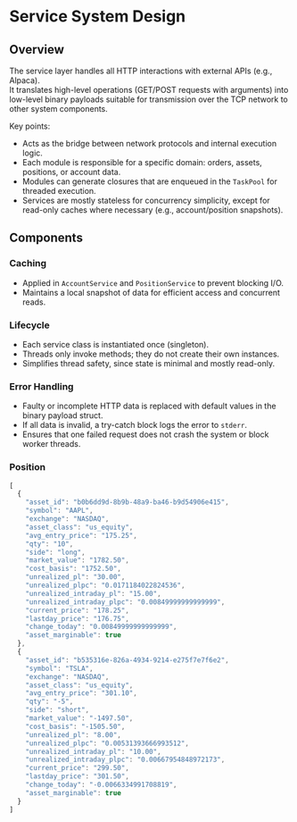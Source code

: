 # Service System Design

## Overview

The service layer handles all HTTP interactions with external APIs (e.g., Alpaca).  
It translates high-level operations (GET/POST requests with arguments) into low-level binary payloads suitable for transmission over the TCP network to other system components.

Key points:  
- Acts as the bridge between network protocols and internal execution logic.  
- Each module is responsible for a specific domain: orders, assets, positions, or account data.  
- Modules can generate closures that are enqueued in the `TaskPool` for threaded execution.  
- Services are mostly stateless for concurrency simplicity, except for read-only caches where necessary (e.g., account/position snapshots).

## Components

### Caching
- Applied in `AccountService` and `PositionService` to prevent blocking I/O.  
- Maintains a local snapshot of data for efficient access and concurrent reads.

### Lifecycle
- Each service class is instantiated once (singleton).  
- Threads only invoke methods; they do not create their own instances.  
- Simplifies thread safety, since state is minimal and mostly read-only.

### Error Handling
- Faulty or incomplete HTTP data is replaced with default values in the binary payload struct.  
- If all data is invalid, a try-catch block logs the error to `stderr`.  
- Ensures that one failed request does not crash the system or block worker threads.

### Position 
```javascript
[
  {
    "asset_id": "b0b6dd9d-8b9b-48a9-ba46-b9d54906e415",
    "symbol": "AAPL",
    "exchange": "NASDAQ",
    "asset_class": "us_equity",
    "avg_entry_price": "175.25",
    "qty": "10",
    "side": "long",
    "market_value": "1782.50",
    "cost_basis": "1752.50",
    "unrealized_pl": "30.00",
    "unrealized_plpc": "0.0171184022824536",
    "unrealized_intraday_pl": "15.00",
    "unrealized_intraday_plpc": "0.00849999999999999",
    "current_price": "178.25",
    "lastday_price": "176.75",
    "change_today": "0.00849999999999999",
    "asset_marginable": true
  },
  {
    "asset_id": "b535316e-826a-4934-9214-e275f7e7f6e2",
    "symbol": "TSLA",
    "exchange": "NASDAQ",
    "asset_class": "us_equity",
    "avg_entry_price": "301.10",
    "qty": "-5",
    "side": "short",
    "market_value": "-1497.50",
    "cost_basis": "-1505.50",
    "unrealized_pl": "8.00",
    "unrealized_plpc": "0.00531393666993512",
    "unrealized_intraday_pl": "10.00",
    "unrealized_intraday_plpc": "0.00667954848972173",
    "current_price": "299.50",
    "lastday_price": "301.50",
    "change_today": "-0.0066334991708819",
    "asset_marginable": true
  }
]
```
